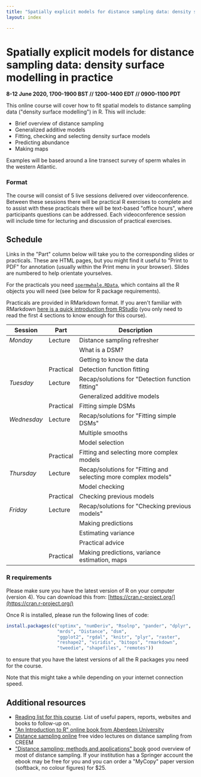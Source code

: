 ```yaml
---
title: "Spatially explicit models for distance sampling data: density surface modelling in practice"
layout: index

---
```


# Spatially explicit models for distance sampling data: density surface modelling in practice

**8-12 June 2020, 1700-1900 BST // 1200-1400 EDT // 0900-1100 PDT**

This online course will cover how to fit spatial models to distance sampling data ("density surface modelling") in R. This will include:

- Brief overview of distance sampling
- Generalized additive models
- Fitting, checking and selecting density surface models
- Predicting abundance
- Making maps

Examples will be based around a line transect survey of sperm whales in the western Atlantic.

### Format

The course will consist of 5 live sessions delivered over videoconference. Between these sessions there will be practical R exercises to complete and to assist with these practicals there will be text-based "office hours", where participants questions can be addressed. Each videoconference session will include time for lecturing and discussion of practical exercises.

## Schedule

Links in the "Part" column below will take you to the corresponding slides or practicals. These are HTML pages, but you might find it useful to "Print to PDF" for annotation (usually within the Print menu in your browser). Slides are numbered to help orientate yourselves.

For the practicals you need [`spermwhale.RData`](data/spermwhale.RData), which contains all the R objects you will need (see below for R package requirements).

Practicals are provided in RMarkdown format. If you aren't familiar with RMarkdown [here is a quick introduction from RStudio](https://rmarkdown.rstudio.com/lesson-1.html) (you only need to read the first 4 sections to know enough for this course).


Session     | Part      | Description
------------|-----------|--------------
*Monday*    | Lecture   | Distance sampling refresher
            |           | What is a DSM?
            |           | Getting to know the data
            | Practical | Detection function fitting
*Tuesday*   | Lecture   | Recap/solutions for "Detection function fitting"
            |           | Generalized additive models
            | Practical | Fitting simple DSMs
*Wednesday* | Lecture   | Recap/solutions for "Fitting simple DSMs"
            |           | Multiple smooths
            |           | Model selection
            | Practical | Fitting and selecting more complex models
*Thursday*  | Lecture   | Recap/solutions for "Fitting and selecting more complex models"
            |           | Model checking
            | Practical | Checking previous models
*Friday*    | Lecture   | Recap/solutions for "Checking previous models"
            |           | Making predictions
            |           | Estimating variance
            |           | Practical advice
            | Practical | Making predictions, variance estimation, maps




### R requirements

Please make sure you have the latest version of R on your computer (version 4). You can download this from: [https://cran.r-project.org/](https://cran.r-project.org/)

Once R is installed, please run the following lines of code:

```r
install.packages(c("optimx", "numDeriv", "Rsolnp", "pander", "dplyr",
                   "mrds", "Distance", "dsm",
                   "ggplot2", "rgdal", "knitr", "plyr", "raster", 
                   "reshape2", "viridis", "bitops", "rmarkdown",
                   "tweedie", "shapefiles", "remotes"))
```

to ensure that you have the latest versions of all the R packages you need for the course.

Note that this might take a while depending on your internet connection speed.


## Additional resources

- [Reading list for this course](reading_list.html). List of useful papers, reports, websites and books to follow-up on.
- ["An Introduction to R" online book from Aberdeen University](https://alexd106.github.io/Rbook/)
- [Distance sampling online](https://workshops.distancesampling.org/online-course/) free video lectures on distance sampling from CREEM
- ["Distance sampling: methods and applications" book](https://www.springer.com/us/book/9783319192185) good overview of most of distance sampling. If your institution has a Springer account the ebook may be free for you and you can order a "MyCopy" paper version (softback, no colour figures) for $25.



